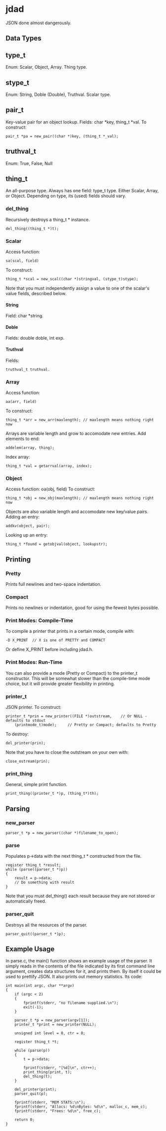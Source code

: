 # jdad

JSON done almost dangerously.

## Data Types
## type_t
Enum: Scalar, Object, Array. Thing type.
## stype_t
Enum: String, Doble (Double), Truthval. Scalar type.
## pair_t
Key-value pair for an object lookup. Fields: char *key, thing_t *val.
To construct: 

	pair_t *pa = new_pair((char *)key, (thing_t *_val);

## truthval_t
Enum: True, False, Null
## thing_t
An all-purpose type. 
Always has one field: type_t type. Either Scalar, Array, or Object.
Depending on type, its (used) fields should vary.
### del_thing
Recursively destroys a thing_t * instance.
	
	del_thing((thing_t *)t);

### Scalar
Access function: 

	sa(scal, field)

To construct: 

	thing_t *scal = new_scal((char *)stringval, (stype_t)stype);

Note that you must independently assign a value to one of the scalar's value fields, described below.
#### String
Field: 
	char *string.

#### Doble
Fields: 
	double doble, int exp.

#### Truthval
Fields: 

	truthval_t truthval.

### Array
Access function: 

	aa(arr, field)

To construct: 
	
	thing_t *arr = new_arr(maxlength); // maxlength means nothing right now

Arrays are variable length and grow to accomodate new entries.
Add elements to end:

	addelem(array, thing);

Index array:

	thing_t *val = getarrval(array, index);

### Object
Access function: oa(obj, field)
To construct: 

	thing_t *obj = new_obj(maxlength); // maxlength means nothing right now

Objects are also variable length and accomodate new key/value pairs.
Adding an entry: 
	
	addkv(object, pair);

Looking up an entry: 
	
	thing_t *found = getobjval(object, lookupstr);

## Printing
### Pretty
Prints full newlines and two-space indentation.
### Compact
Prints no newlines or indentation, good for using the fewest bytes possible.
### Print Modes: Compile-Time
To compile a printer that prints in a certain mode, compile with:
	
	-D X_PRINT	// X is one of PRETTY and COMPACT

Or define X_PRINT before including jdad.h.

### Print Modes: Run-Time
You can also provide a mode (Pretty or Compact) to the printer_t constructor. 
This will be somewhat slower than the compile-time mode choice, but it will provide greater flexibility in printing. 
### printer_t
JSON printer.
To construct:
	
	printer_t *prin = new_printer((FILE *)outstream, 	// Or NULL - defaults to stdout
		(printmode_t)mode); 	// Pretty or Compact; defaults to Pretty

To destroy:

	del_printer(prin);

Note that you have to close the outstream on your own with:
	
	close_ostream(prin);

### print_thing
General, simple print function.
	
	print_thing((printer_t *)p, (thing_t*)th);

## Parsing
### new_parser
	parser_t *p = new_parser((char *)filename_to_open);
### parse
Populates p->data with the next thing_t * constructed from the file.
	
	register thing_t *result;
	while (parse((parser_t *)p))
	{
		result = p->data;
		// Do something with result
	}

Note that you must del_thing() each result because they are not stored or automatically freed.
### parser_quit
Destroys all the resources of the parser.

	parser_quit((parser_t *)p);

## Example Usage
In parse.c, the main() function shows an example usage of the parser. 
It simply reads in the contents of the file indicated by its first command line argument, creates data structures for it,
and prints them. By itself it could be used to prettify JSON. It also prints out memory statistics.
Its code:

	int main(int argc, char **argv)
	{
		if (argc < 2)
		{
			fprintf(stderr, "no filename supplied.\n");
			exit(-1);
		}
	
		parser_t *p = new_parser(argv[1]);
		printer_t *print = new_printer(NULL);
	
		unsigned int level = 0, ctr = 0;
	
		register thing_t *t;
	
		while (parse(p))
		{
			t = p->data;
	
			fprintf(stderr, "[%d]\n", ctr++);
			print_thing(print, t);
			del_thing(t);
		}
	
		del_printer(print);
		parser_quit(p);
	
		fprintf(stderr, "MEM STATS:\n");
		fprintf(stderr, "Allocs: %d\nBytes: %d\n", malloc_c, mem_c);
		fprintf(stderr, "Frees: %d\n", free_c);
	
		return 0; 
	}
